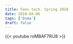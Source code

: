 ```yaml
---
title: Fans tech. Spring 2018
date: 2018-04-06
tags: ['Dima']
draft: false
---
```

{{< youtube roMBAF7RIJ8 >}}

